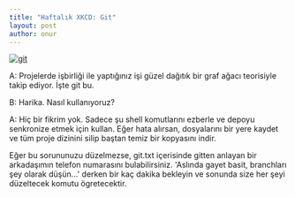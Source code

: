 ```yaml
---
title: "Haftalık XKCD: Git"
layout: post
author: onur
---
```


[![git](https://imgs.xkcd.com/comics/git.png)](https://xkcd.com/1597/)

A: Projelerde işbirliği ile yaptığınız işi güzel dağıtık bir graf
ağacı teorisiyle takip ediyor. İşte git bu.

B: Harika. Nasıl kullanıyoruz?

A: Hiç bir fikrim yok. Sadece şu shell komutlarını ezberle ve depoyu senkronize
etmek için kullan. Eğer hata alırsan, dosyalarını bir yere kaydet ve tüm proje
dizinini silip baştan temiz bir kopyasını indir.

Eğer bu sorununuzu düzelmezse, git.txt içerisinde gitten anlayan bir
arkadaşımın telefon numarasını bulabilirsiniz. 'Aslında gayet basit,
branchları şey olarak düşün...' derken bir kaç dakika bekleyin ve sonunda
size her şeyi düzeltecek komutu ögretecektir.

